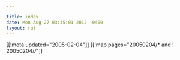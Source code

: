 ```yaml
---

title: index
date: Mon Aug 27 03:35:01 2012 -0400
layout: rut
---
```


[[!meta updated="2005-02-04"]]
[[!map pages="20050204/* and ! 20050204/*/*"]]
